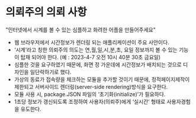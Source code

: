 # 의뢰주의 의뢰 사항
"인터넷에서 시계를 볼 수 있는 심플하고 화려한 어플을 만들어주세요"

- 웹 브라우저에서 시간정보가 렌더링 되는 애플리케이션이 주요 사안이다.
- ‘시계’라고 칭한 의뢰주의 의도는 연,월,일,시,분,초, 요일 정보까지 볼 수 있는 기능이 탑재 되어야 한다. (예 : 2023-4-7 오전 10시 40분 30초 금요일)
- 심플한 것을 요구하였기 때문에, 화면 정 가운데에 시간정보가 배치되는 것으로 디자인을 일단락하기로 했다.
- 가상의 동료가 접속량을 체크하는 모듈을 추가할 것이기 때문에, 정적페이지제작이 제한되고 서버사이드 렌더링(server-side rendering)방식을 요구한다.
- 모듈 사용 시, package.JSON 파일의 ‘초기화(initialize)’가 필요하다.
- 1초당 정보가 갱신되도록 조정하여 사용자(의뢰주)에게 ‘실시간’ 형태로 사용자경험을 유도한다.
